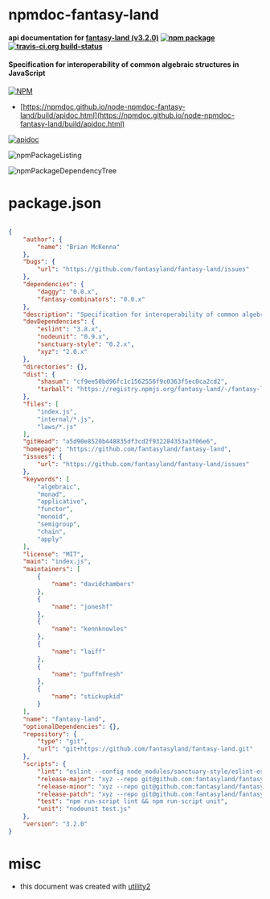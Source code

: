 # npmdoc-fantasy-land

#### api documentation for  [fantasy-land (v3.2.0)](https://github.com/fantasyland/fantasy-land)  [![npm package](https://img.shields.io/npm/v/npmdoc-fantasy-land.svg?style=flat-square)](https://www.npmjs.org/package/npmdoc-fantasy-land) [![travis-ci.org build-status](https://api.travis-ci.org/npmdoc/node-npmdoc-fantasy-land.svg)](https://travis-ci.org/npmdoc/node-npmdoc-fantasy-land)

#### Specification for interoperability of common algebraic structures in JavaScript

[![NPM](https://nodei.co/npm/fantasy-land.png?downloads=true&downloadRank=true&stars=true)](https://www.npmjs.com/package/fantasy-land)

- [https://npmdoc.github.io/node-npmdoc-fantasy-land/build/apidoc.html](https://npmdoc.github.io/node-npmdoc-fantasy-land/build/apidoc.html)

[![apidoc](https://npmdoc.github.io/node-npmdoc-fantasy-land/build/screenCapture.buildCi.browser.%252Ftmp%252Fbuild%252Fapidoc.html.png)](https://npmdoc.github.io/node-npmdoc-fantasy-land/build/apidoc.html)

![npmPackageListing](https://npmdoc.github.io/node-npmdoc-fantasy-land/build/screenCapture.npmPackageListing.svg)

![npmPackageDependencyTree](https://npmdoc.github.io/node-npmdoc-fantasy-land/build/screenCapture.npmPackageDependencyTree.svg)



# package.json

```json

{
    "author": {
        "name": "Brian McKenna"
    },
    "bugs": {
        "url": "https://github.com/fantasyland/fantasy-land/issues"
    },
    "dependencies": {
        "daggy": "0.0.x",
        "fantasy-combinators": "0.0.x"
    },
    "description": "Specification for interoperability of common algebraic structures in JavaScript",
    "devDependencies": {
        "eslint": "3.8.x",
        "nodeunit": "0.9.x",
        "sanctuary-style": "0.2.x",
        "xyz": "2.0.x"
    },
    "directories": {},
    "dist": {
        "shasum": "cf9ee50bd96fc1c1562556f9c0363f5ec0ca2cd2",
        "tarball": "https://registry.npmjs.org/fantasy-land/-/fantasy-land-3.2.0.tgz"
    },
    "files": [
        "index.js",
        "internal/*.js",
        "laws/*.js"
    ],
    "gitHead": "a5d90e8520b448835df3cd2f932284353a3f06e6",
    "homepage": "https://github.com/fantasyland/fantasy-land",
    "issues": {
        "url": "https://github.com/fantasyland/fantasy-land/issues"
    },
    "keywords": [
        "algebraic",
        "monad",
        "applicative",
        "functor",
        "monoid",
        "semigroup",
        "chain",
        "apply"
    ],
    "license": "MIT",
    "main": "index.js",
    "maintainers": [
        {
            "name": "davidchambers"
        },
        {
            "name": "joneshf"
        },
        {
            "name": "kennknowles"
        },
        {
            "name": "laiff"
        },
        {
            "name": "puffnfresh"
        },
        {
            "name": "stickupkid"
        }
    ],
    "name": "fantasy-land",
    "optionalDependencies": {},
    "repository": {
        "type": "git",
        "url": "git+https://github.com/fantasyland/fantasy-land.git"
    },
    "scripts": {
        "lint": "eslint --config node_modules/sanctuary-style/eslint-es6.json --env es6 --env node --rule 'max-len: [off]' -- *.js laws/*.js internal/*.js",
        "release-major": "xyz --repo git@github.com:fantasyland/fantasy-land.git --increment major",
        "release-minor": "xyz --repo git@github.com:fantasyland/fantasy-land.git --increment minor",
        "release-patch": "xyz --repo git@github.com:fantasyland/fantasy-land.git --increment patch",
        "test": "npm run-script lint && npm run-script unit",
        "unit": "nodeunit test.js"
    },
    "version": "3.2.0"
}
```



# misc
- this document was created with [utility2](https://github.com/kaizhu256/node-utility2)
